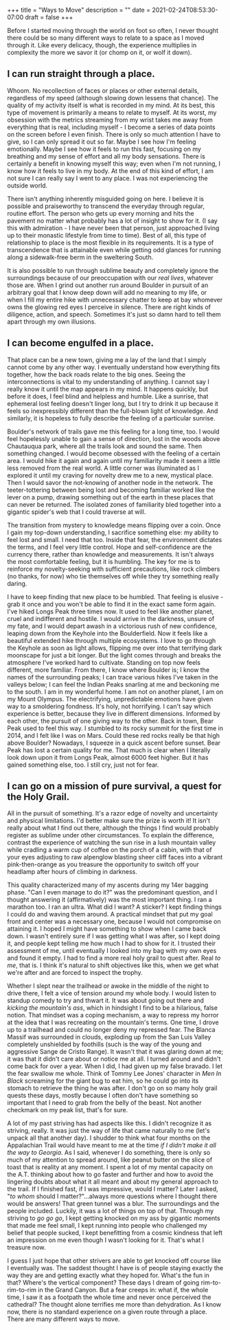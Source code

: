 +++
title = "Ways to Move"
description = ""
date = 2021-02-24T08:53:30-07:00
draft = false
+++

Before I started moving through the world on foot so often, I never thought there could be so many different ways to relate to a space as I moved through it. Like every delicacy, though, the experience multiplies in complexity the more we savor it (or chomp on it, or wolf it down).

## I can run straight through a place. 

Whoom. No recollection of faces or places or other external details, regardless of my speed (although slowing down lessens that chance). The quality of my activity itself is what is recorded in my mind. At its best, this type of movement is primarily a means to relate to myself. At its worst, my obsession with the metrics streaming from my wrist takes me away from everything that is real, including myself - I become a series of data points on the screen before I even finish. There is only so much attention I have to give, so I can only spread it out so far. Maybe I see how I'm feeling emotionally. Maybe I see how it feels to run this fast, focusing on my breathing and my sense of effort and all my body sensations. There is certainly a benefit in knowing myself this way; even when I'm not running, I know how it feels to live in my body. At the end of this kind of effort, I am not sure I can really say I went to any place. I was not experiencing the outside world.

There isn't anything inherently misguided going on here. I believe it is possible and praiseworthy to transcend the everyday through regular, routine effort. The person who gets up every morning and hits the pavement no matter what probably has a lot of insight to show for it. (I say this with admiration - I have never been that person, just approached living up to their monastic lifestyle from time to time). Best of all, this type of relationship to place is the most flexible in its requirements. It is a type of transcendence that is attainable even while getting odd glances for running along a sidewalk-free berm in the sweltering South.

It is also possible to run through sublime beauty and completely ignore the surroundings because of our preoccupation with our *real lives*, whatever those are. When I grind out another run around Boulder in pursuit of an arbitrary goal that I know deep down will add no meaning to my life, or when I fill my entire hike with unnecessary chatter to keep at bay whomever owns the glowing red eyes I perceive in silence. There are right kinds of diligence, action, and speech. Sometimes it's just so damn hard to tell them apart through my own illusions.

## I can become engulfed in a place. 

That place can be a new town, giving me a lay of the land that I simply cannot come by any other way. I eventually understand how everything fits together, how the back roads relate to the big ones. Seeing the interconnections is vital to my understanding of anything. I cannot say I really know it until the map appears in my mind. It happens quickly, but before it does, I feel blind and helpless and humble. Like a sunrise, that ephemeral lost feeling doesn't linger long, but I try to drink it up because it feels so inexpressibly different than the full-blown light of knowledge. And similarly, it is hopeless to fully describe the feeling of a particular sunrise.

Boulder's network of trails gave me this feeling for a long time, too. I would feel hopelessly unable to gain a sense of direction, lost in the woods above Chautauqua park, where all the trails look and sound the same. Then something changed. I would become obsessed with the feeling of a certain area. I would hike it again and again until my familiarity made it seem a little less removed from the real world. A little corner was illuminated as I explored it until my craving for novelty drew me to a new, mystical place. Then I would savor the not-knowing of another node in the network. The teeter-tottering between being lost and becoming familiar worked like the lever on a pump, drawing something out of the earth in these places that can never be returned. The isolated zones of familiarity bled together into a gigantic spider's web that I could traverse at will. 

The transition from mystery to knowledge means flipping over a coin. Once I gain my top-down understanding, I sacrifice something else: my ability to feel lost and small. I need that too. Inside that fear, the environment dictates the terms, and I feel very little control. Hope and self-confidence are the currency there, rather than knowledge and measurements. It isn't always the most comfortable feeling, but it is humbling. The key for me is to reinforce my novelty-seeking with sufficient precautions, like rock climbers (no thanks, for now) who tie themselves off while they try something really daring.

I have to keep finding that new place to be humbled. That feeling is elusive - grab it once and you won't be able to find it in the exact same form again. I've hiked Longs Peak three times now. It used to feel like another planet, cruel and indifferent and hostile. I would arrive in the darkness, unsure of my fate, and I would depart awash in a victorious rush of new confidence, leaping down from the Keyhole into the Boulderfield. Now it feels like a beautiful extended hike through multiple ecosystems. I love to go through the Keyhole as soon as light allows, flipping me over into that terrifying dark moonscape for just a bit longer. But the light comes through and breaks the atmosphere I've worked hard to cultivate. Standing on top now feels different, more familiar. From there, I know where Boulder is; I know the names of the surrounding peaks; I can trace various hikes I've taken in the valleys below; I can feel the Indian Peaks snarling at me and beckoning me to the south. I am in my wonderful home. I am not on another planet, I am on my Mount Olympus. The electrifying, unpredictable emotions have given way to a smoldering fondness. It's holy, not horrifying. I can't say which experience is better, because they live in different dimensions. Informed by each other, the pursuit of one giving way to the other. Back in town, Bear Peak used to feel this way. I stumbled to its rocky summit for the first time in 2014, and I felt like I was on Mars. Could these red rocks really be that high above Boulder? Nowadays, I squeeze in a quick ascent before sunset. Bear Peak has lost a certain quality for me. That much is clear when I literally look down upon it from Longs Peak, almost 6000 feet higher. But it has gained something else, too. I still cry, just not for fear.

## I can go on a mission of pure survival, a quest for the Holy Grail. 

All in the pursuit of something. It's a razor edge of novelty and uncertainty and physical limitations. I'd better make sure the prize is worth it! It isn't really about what I find out there, although the things I find would probably register as sublime under other circumstances. To explain the difference, contrast the experience of watching the sun rise in a lush mountain valley while cradling a warm cup of coffee on the porch of a cabin, with that of your eyes adjusting to raw alpenglow blasting sheer cliff faces into a vibrant pink-then-orange as you treasure the opportunity to switch off your headlamp after hours of climbing in darkness.

This quality characterized many of my ascents during my 14er bagging phase. "Can I even manage to do it?" was the predominant question, and I thought answering it (affirmatively) was the most important thing. I ran a marathon too. I ran an ultra. What did I want? A sticker? I kept finding things I could do and waving them around. A practical mindset that put my goal front and center was a necessary one, because I would not compromise on attaining it. I hoped I might have something to show when I came back down. I wasn't entirely sure if I was getting what I was after, so I kept doing it, and people kept telling me how much I had to show for it. I trusted their assessment of me, until eventually I looked into my bag with my own eyes and found it empty. I had to find a more real holy grail to quest after. Real *to me*, that is. I think it's natural to shift objectives like this, when we get what we're after and are forced to inspect the trophy.

Whether I slept near the trailhead or awoke in the middle of the night to drive there, I felt a vice of tension around my whole body. I would listen to standup comedy to try and thwart it. It was about going out there and *kicking the mountain's ass*, which in hindsight I find to be a hilarious, false notion. That mindset was a coping mechanism, a way to repress my horror at the idea that I was recreating on the mountain's terms. One time, I drove up to a trailhead and could no longer deny my repressed fear. The Blanca Massif was surrounded in clouds, exploding up from the San Luis Valley completely unshielded by foothills (such is the way of the young and aggressive Sange de Cristo Range). It wasn't that it was glaring down at me; it was that it didn't care about or notice me at all. I turned around and didn't come back for over a year. When I did, I had given up my false bravado. I let the fear swallow me whole. Think of Tommy Lee Jones' character in *Men In Black* screaming for the giant bug to eat him, so he could go into its stomach to retrieve the thing he was after. I don't go on so many holy grail quests these days, mostly because I often don't have something so important that I need to grab from the belly of the beast. Not another checkmark on my peak list, that's for sure.

A lot of my past striving has had aspects like this. I didn't recognize it as striving, really. It was just the way of life that came naturally to me (let's unpack all that another day). I shudder to think what four months on the Appalachian Trail would have meant to me at the time *if I didn't make it all the way to Georgia*. As I said, whenever I do something, there is only so much of my attention to spread around, like peanut butter on the slice of toast that is reality at any moment. I spent a lot of my mental capacity on the A.T. thinking about how to go faster and further and how to avoid the lingering doubts about what it all meant and about my general approach to the trail. If I finished fast, if I was impressive, would I matter? Later I asked, "*to whom* should I matter?"...always more questions where I thought there would be answers! That green tunnel was a blur. The surroundings and the people included. Luckily, it was a lot of things on top of that. Through my striving to *go go go*, I kept getting knocked on my ass by gigantic moments that made me feel small, I kept running into people who challenged my belief that people sucked, I kept benefitting from a cosmic kindness that left an impression on me even though I wasn't looking for it. That's what I treasure now. 

I guess I just hope that other strivers are able to get knocked off course like I eventually was. The saddest thought I have is of people staying exactly the way they are and getting exactly what they hoped for. What's the fun in that? Where's the vertical component? These days I dream of going rim-to-rim-to-rim in the Grand Canyon. But a fear creeps in: what if, the whole time, I saw it as a footpath the whole time and never once perceived the cathedral? The thought alone terrifies me more than dehydration. As I know now, there is no standard experience on a given route through a place. There are many different ways to move.
